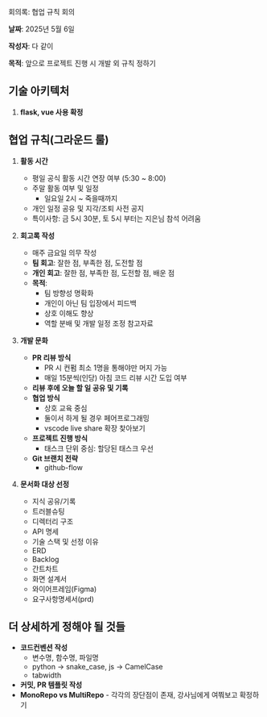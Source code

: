 회의록: 협업 규칙 회의

**날짜**: 2025년 5월 6일  

**작성자**: 다 같이

**목적**: 앞으로 프로젝트 진행 시 개발 외 규칙 정하기

## 기술 아키텍처
1. **flask, vue 사용 확정**

## 협업 규칙(그라운드 룰)
1. **활동 시간**
   - 평일 공식 활동 시간 연장 여부 (5:30 ~ 8:00)
   - 주말 활동 여부 및 일정
     - 일요일 2시 ~ 죽을때까지
   - 개인 일정 공유 및 지각/조퇴 사전 공지
   - 특이사항: 금 5시 30분, 토 5시 부터는 지은님 참석 어려움

2. **회고록 작성**
   - 매주 금요일 의무 작성
   - **팀 회고**: 잘한 점, 부족한 점, 도전할 점
   - **개인 회고**: 잘한 점, 부족한 점, 도전할 점, 배운 점
   - **목적**: 
     - 팀 방향성 명확화
     - 개인이 아닌 팀 입장에서 피드백
     - 상호 이해도 향상
     - 역할 분배 및 개발 일정 조정 참고자료

3. **개발 문화**
   - **PR 리뷰 방식**
     - PR 시 컨펌 최소 1명을 통해야만 머지 가능
     - 매일 15분씩(인당) 아침 코드 리뷰 시간 도입 여부
   - **리뷰 후에 오늘 할 일 공유 및 기록**
   - **협업 방식**
     - 상호 교육 중심
     - 둘이서 하게 될 경우 페어프로그래밍
     - vscode live share 확장 찾아보기
   - **프로젝트 진행 방식**
     - 태스크 단위 중심: 할당된 태스크 우선
   - **Git 브랜치 전략**
     - github-flow

4. **문서화 대상 선정**
   - 지식 공유/기록
   - 트러블슈팅
   - 디렉터리 구조
   - API 명세
   - 기술 스택 및 선정 이유
   - ERD
   - Backlog
   - 간트차트
   - 화면 설계서
   - 와이어프레임(Figma)
   - 요구사항명세서(prd)

## 더 상세하게 정해야 될 것들
   - **코드컨벤션 작성**
     - 변수명, 함수명, 파일명
     - python -> snake_case, js -> CamelCase
     - tabwidth
   - **커밋, PR 템플릿 작성**
   - **MonoRepo vs MultiRepo**
    - 각각의 장단점이 존재, 강사님에게 여쭤보고 확정하기
